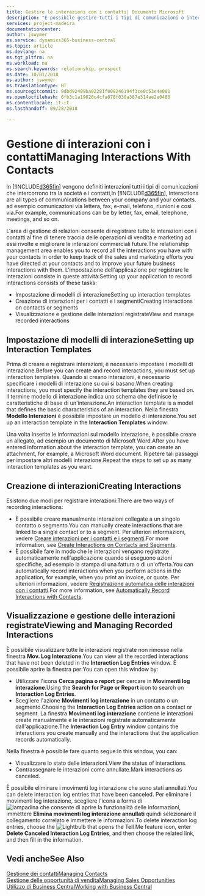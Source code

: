 ```yaml
---
title: Gestire le interazioni con i contatti| Documenti Microsoft
description: "È possibile gestire tutti i tipi di comunicazioni o interazioni che intercorrono tra la società e i contatti, ad esempio comunicazioni via lettera, fax, e-mail, telefono, riunioni e così via."
services: project-madeira
documentationcenter: 
author: jswymer
ms.service: dynamics365-business-central
ms.topic: article
ms.devlang: na
ms.tgt_pltfrm: na
ms.workload: na
ms.search.keywords: relationship, prospect
ms.date: 10/01/2018
ms.author: jswymer
ms.translationtype: HT
ms.sourcegitcommit: 9dbd92409ba02281f008246194f3ce0c53e4e001
ms.openlocfilehash: 6fb3c1a19626c4cfa078f030a387e314ae2e0480
ms.contentlocale: it-it
ms.lasthandoff: 09/28/2018

---
```

# <a name="managing-interactions-with-contacts"></a><span data-ttu-id="5fd52-103">Gestione di interazioni con i contatti</span><span class="sxs-lookup"><span data-stu-id="5fd52-103">Managing Interactions With Contacts</span></span>
<span data-ttu-id="5fd52-104">In [!INCLUDE[d365fin](includes/d365fin_md.md)] vengono definiti interazioni tutti i tipi di comunicazioni che intercorrono tra la società e i contatti,</span><span class="sxs-lookup"><span data-stu-id="5fd52-104">In [!INCLUDE[d365fin](includes/d365fin_md.md)], interactions are all types of communications between your company and your contacts.</span></span> <span data-ttu-id="5fd52-105">ad esempio comunicazioni via lettera, fax, e-mail, telefono, riunioni e così via.</span><span class="sxs-lookup"><span data-stu-id="5fd52-105">For example, communications can be by letter, fax, email, telephone, meetings, and so on.</span></span>

<span data-ttu-id="5fd52-106">L'area di gestione di relazioni consente di registrare tutte le interazioni con i contatti al fine di tenere traccia delle operazioni di vendita e marketing ad essi rivolte e migliorare le interazioni commerciali future.</span><span class="sxs-lookup"><span data-stu-id="5fd52-106">The relationship management area enables you to record all the interactions you have with your contacts in order to keep track of the sales and marketing efforts you have directed at your contacts and to improve your future business interactions with them.</span></span> <span data-ttu-id="5fd52-107">L'impostazione dell'applicazione per registrare le interazioni consiste in queste attività:</span><span class="sxs-lookup"><span data-stu-id="5fd52-107">Setting up your application to record interactions consists of these tasks:</span></span>

* <span data-ttu-id="5fd52-108">Impostazione di modelli di interazione</span><span class="sxs-lookup"><span data-stu-id="5fd52-108">Setting up interaction templates</span></span>  
* <span data-ttu-id="5fd52-109">Creazione di interazioni per i contatti e i segmenti</span><span class="sxs-lookup"><span data-stu-id="5fd52-109">Creating interactions on contacts or segments</span></span>  
* <span data-ttu-id="5fd52-110">Visualizzazione e gestione delle interazioni registrate</span><span class="sxs-lookup"><span data-stu-id="5fd52-110">View and manage recorded interactions</span></span>  

##  <a name="setting-up-interaction-templates"></a><span data-ttu-id="5fd52-111">Impostazione di modelli di interazione</span><span class="sxs-lookup"><span data-stu-id="5fd52-111">Setting up Interaction Templates</span></span>
<span data-ttu-id="5fd52-112">Prima di creare e registrare interazioni, è necessario impostare i modelli di interazione.</span><span class="sxs-lookup"><span data-stu-id="5fd52-112">Before you can create and record interactions, you must set up interaction templates.</span></span> <span data-ttu-id="5fd52-113">Quando si creano interazioni, è necessario specificare i modelli di interazione su cui si basano.</span><span class="sxs-lookup"><span data-stu-id="5fd52-113">When creating interactions, you must specify the interaction templates they are based on.</span></span> <span data-ttu-id="5fd52-114">Il termine modello di interazione indica uno schema che definisce le caratteristiche di base di un'interazione.</span><span class="sxs-lookup"><span data-stu-id="5fd52-114">An interaction template is a model that defines the basic characteristics of an interaction.</span></span>
<span data-ttu-id="5fd52-115">Nella finestra **Modello Interazioni** è possibile impostare un modello di interazione.</span><span class="sxs-lookup"><span data-stu-id="5fd52-115">You set up an interaction template in the **Interaction Templates** window.</span></span>

<span data-ttu-id="5fd52-116">Una volta inserite le informazioni sul modello interazione, è possibile creare un allegato, ad esempio un documento di Microsoft Word.</span><span class="sxs-lookup"><span data-stu-id="5fd52-116">After you have entered information about the interaction template, you can create an attachment, for example, a Microsoft Word document.</span></span> <span data-ttu-id="5fd52-117">Ripetere tali passaggi per impostare altri modelli interazione.</span><span class="sxs-lookup"><span data-stu-id="5fd52-117">Repeat the steps to set up as many interaction templates as you want.</span></span>  

## <a name="creating-interactions"></a><span data-ttu-id="5fd52-118">Creazione di interazioni</span><span class="sxs-lookup"><span data-stu-id="5fd52-118">Creating Interactions</span></span>
<span data-ttu-id="5fd52-119">Esistono due modi per registrare interazioni:</span><span class="sxs-lookup"><span data-stu-id="5fd52-119">There are two ways of recording interactions:</span></span>

* <span data-ttu-id="5fd52-120">È possibile creare manualmente interazioni collegate a un singolo contatto o segmento.</span><span class="sxs-lookup"><span data-stu-id="5fd52-120">You can manually create interactions that are linked to a single contact or to a segment.</span></span> <span data-ttu-id="5fd52-121">Per ulteriori informazioni, vedere [Creare interazioni per i contatti e i segmenti](marketing-how-create-interactions.md).</span><span class="sxs-lookup"><span data-stu-id="5fd52-121">For more information, see [Create Interactions on Contacts and Segments](marketing-how-create-interactions.md).</span></span>  
* <span data-ttu-id="5fd52-122">È possibile fare in modo che le interazioni vengano registrate automaticamente nell'applicazione quando si eseguono azioni specifiche, ad esempio la stampa di una fattura o di un'offerta.</span><span class="sxs-lookup"><span data-stu-id="5fd52-122">You can automatically record interactions when you perform actions in the application, for example, when you print an invoice, or quote.</span></span> <span data-ttu-id="5fd52-123">Per ulteriori informazioni, vedere [Registrazione automatica delle interazioni con i contatti](marketing-auto-record-interactions.md).</span><span class="sxs-lookup"><span data-stu-id="5fd52-123">For more information, see [Automatically Record Interactions with Contacts](marketing-auto-record-interactions.md).</span></span>

## <a name="viewing-and-managing-recorded-interactions"></a><span data-ttu-id="5fd52-124">Visualizzazione e gestione delle interazioni registrate</span><span class="sxs-lookup"><span data-stu-id="5fd52-124">Viewing and Managing Recorded Interactions</span></span>
<span data-ttu-id="5fd52-125">È possibile visualizzare tutte le interazioni registrate non rimosse nella finestra **Mov. Log Interazione**.</span><span class="sxs-lookup"><span data-stu-id="5fd52-125">You can view all the recorded interactions that have not been deleted in the **Interaction Log Entries** window.</span></span> <span data-ttu-id="5fd52-126">È possibile aprire la finestra per:</span><span class="sxs-lookup"><span data-stu-id="5fd52-126">You can open this window by:</span></span>

* <span data-ttu-id="5fd52-127">Utilizzare l'icona **Cerca pagina o report** per cercare in **Movimenti log interazione**.</span><span class="sxs-lookup"><span data-stu-id="5fd52-127">Using the **Search for Page or Report** icon to search on **Interaction Log Entries**.</span></span>
* <span data-ttu-id="5fd52-128">Scegliere l'azione **Movimenti log interazione** in un contatto o un segmento.</span><span class="sxs-lookup"><span data-stu-id="5fd52-128">Choosing the **Interaction Log Entries** action on a contact or segment.</span></span>
  <span data-ttu-id="5fd52-129">La finestra **Movimenti log interazione** contiene le interazioni create manualmente e le interazioni registrate automaticamente dall'applicazione.</span><span class="sxs-lookup"><span data-stu-id="5fd52-129">The **Interaction Log Entry** window contains the interactions you create manually and the interactions that the application records automatically.</span></span>

<span data-ttu-id="5fd52-130">Nella finestra è possibile fare quanto segue:</span><span class="sxs-lookup"><span data-stu-id="5fd52-130">In this window, you can:</span></span>

* <span data-ttu-id="5fd52-131">Visualizzare lo stato delle interazioni.</span><span class="sxs-lookup"><span data-stu-id="5fd52-131">View the status of interactions.</span></span>
* <span data-ttu-id="5fd52-132">Contrassegnare le interazioni come annullate.</span><span class="sxs-lookup"><span data-stu-id="5fd52-132">Mark interactions as canceled.</span></span>

<span data-ttu-id="5fd52-133">È possibile eliminare i movimenti log interazione che sono stati annullati.</span><span class="sxs-lookup"><span data-stu-id="5fd52-133">You can delete interaction log entries that have been canceled.</span></span> <span data-ttu-id="5fd52-134">Per eliminare i movimenti log interazione, scegliere l'icona a forma di ![lampadina che consente di aprire la funzionalità delle informazioni](media/ui-search/search_small.png "Informazioni sull'operazione che si desidera eseguire"), immettere **Elimina movimenti log interazione annullati** quindi selezionare il collegamento correlato e immettere le informazioni.</span><span class="sxs-lookup"><span data-stu-id="5fd52-134">To delete interaction log entries, choose the ![Lightbulb that opens the Tell Me feature](media/ui-search/search_small.png "Tell me what you want to do") icon, enter **Delete Canceled Interaction Log Entries**, and then choose the related link, and then fill in the information.</span></span>

## <a name="see-also"></a><span data-ttu-id="5fd52-135">Vedi anche</span><span class="sxs-lookup"><span data-stu-id="5fd52-135">See Also</span></span>
[<span data-ttu-id="5fd52-136">Gestione dei contatti</span><span class="sxs-lookup"><span data-stu-id="5fd52-136">Managing Contacts</span></span>](marketing-contacts.md)  
[<span data-ttu-id="5fd52-137">Gestione delle opportunità di vendita</span><span class="sxs-lookup"><span data-stu-id="5fd52-137">Managing Sales Opportunities</span></span>](marketing-manage-sales-opportunities.md)  
[<span data-ttu-id="5fd52-138">Utilizzo di Business Central</span><span class="sxs-lookup"><span data-stu-id="5fd52-138">Working with Business Central</span></span>](ui-work-product.md)  

